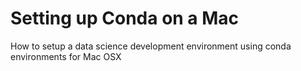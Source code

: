 # Setting up Conda on a Mac

How to setup a data science development environment using conda environments for Mac OSX
